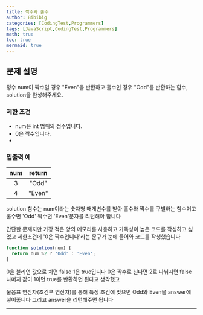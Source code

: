 ```yaml
---
title: 짝수와 홀수
author: Bibibig
categories: [CodingTest,Programmers]
tags: [JavaScript,CodingTest,Programmers]
math: true
toc: true
mermaid: true
---
```


## 문제 설명
정수 num이 짝수일 경우 "Even"을 반환하고 홀수인 경우 "Odd"를 반환하는 함수, solution을 완성해주세요.

### 제한 조건

- num은 int 범위의 정수입니다.
- 0은 짝수입니다.
- 
### 입출력 예

|num| 	return |
|:--:|:-------:|
|3	|  "Odd"  |
|4|	"Even"|



solution 함수는 num이라는 숫자형 매개변수를 받아 홀수와 짝수를 구별하는 함수이고 홀수면 'Odd' 짝수면 'Even'문자를 리턴해야 합니다

간단한 문제지만 가장 적은 양의 메모리를 사용하고 가독성이 높은 코드를 작성하고 싶었고 제한조건에 '0은 짝수입니다'라는 문구가 눈에 들어와 코드를 작성했습니다

```javascript
function solution(num) {
  return num %2 ? 'Odd' : 'Even';
}
```

0을 불리언 값으로 치면 false 1은 true입니다 0은 짝수로 친다면 2로 나눠지면 false 나머지 값이 1이면 true를 반환하면 된다고 생각했고

물음표 연산자(조건부 연산자)를 통해 특정 조건에 맞으면 Odd와 Even을 answer에 넣어줍니다 그리고 answer을 리턴해주면 됩니다


---

